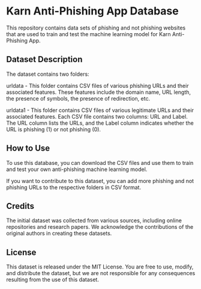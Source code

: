 
# Karn Anti-Phishing App Database

This repository contains data sets of phishing and not phishing websites that are used to train and test the machine learning model for Karn Anti-Phishing App.

## Dataset Description
The dataset contains two folders:

urldata - This folder contains CSV files of various phishing URLs and their associated features. These features include the domain name, URL length, the presence of symbols, the presence of redirection, etc.

urldata1 - This folder contains CSV files of various legitimate URLs and their associated features.
Each CSV file contains two columns: URL and Label. The URL column lists the URLs, and the Label column indicates whether the URL is phishing (1) or not phishing (0).

## How to Use
To use this database, you can download the CSV files and use them to train and test your own anti-phishing machine learning model.

If you want to contribute to this dataset, you can add more phishing and not phishing URLs to the respective folders in CSV format.

## Credits
The initial dataset was collected from various sources, including online repositories and research papers. We acknowledge the contributions of the original authors in creating these datasets.

## License
This dataset is released under the MIT License. You are free to use, modify, and distribute the dataset, but we are not responsible for any consequences resulting from the use of this dataset.
